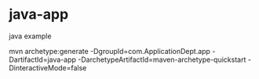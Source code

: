# java-app
java example



mvn archetype:generate -DgroupId=com.ApplicationDept.app -DartifactId=java-app -DarchetypeArtifactId=maven-archetype-quickstart -DinteractiveMode=false
